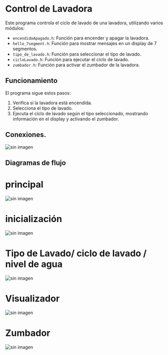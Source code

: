 # Control de Lavadora

Este programa controla el ciclo de lavado de una lavadora, utilizando varios módulos:

- `encendidoApagado.h`: Función para encender y apagar la lavadora.
- `hello_7segment.h`: Función para mostrar mensajes en un display de 7 segmentos.
- `tipo_de_lavado.h`: Función para seleccionar el tipo de lavado.
- `cicloLavado.h`: Función para ejecutar el ciclo de lavado.
- `zumbador.h`: Función para activar el zumbador de la lavadora.

## Funcionamiento

El programa sigue estos pasos:

1. Verifica si la lavadora está encendida.
2. Selecciona el tipo de lavado.
3. Ejecuta el ciclo de lavado según el tipo seleccionado, mostrando información en el display y activando el zumbador.

## Conexiones.
![sin imagen](img/conexion.jpg)

## Diagramas de flujo
# principal
![sin imagen](img/principal.jpg)
# inicialización
![sin imagen](img/inicializacion.png)
# Tipo de Lavado/ ciclo de lavado / nivel de agua
![sin imagen](img/lavados.png)
# Visualizador
![sin imagen](img/vizualizdor.png)
# Zumbador
![sin imagen](img/zumbador.png)
